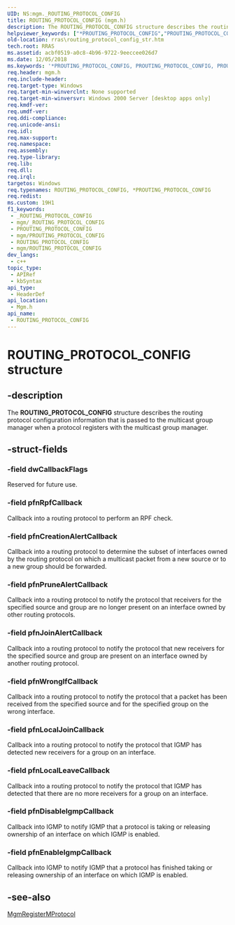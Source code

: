 ```yaml
---
UID: NS:mgm._ROUTING_PROTOCOL_CONFIG
title: ROUTING_PROTOCOL_CONFIG (mgm.h)
description: The ROUTING_PROTOCOL_CONFIG structure describes the routing protocol configuration information that is passed to the multicast group manager when a protocol registers with the multicast group manager.
helpviewer_keywords: ["*PROUTING_PROTOCOL_CONFIG","PROUTING_PROTOCOL_CONFIG","PROUTING_PROTOCOL_CONFIG structure pointer [RAS]","ROUTING_PROTOCOL_CONFIG","ROUTING_PROTOCOL_CONFIG structure [RAS]","_mpr_routing_protocol_config_str","mgm/PROUTING_PROTOCOL_CONFIG","mgm/ROUTING_PROTOCOL_CONFIG","rras.routing_protocol_config_str"]
old-location: rras\routing_protocol_config_str.htm
tech.root: RRAS
ms.assetid: acbf0519-a0c8-4b96-9722-9eeccee026d7
ms.date: 12/05/2018
ms.keywords: '*PROUTING_PROTOCOL_CONFIG, PROUTING_PROTOCOL_CONFIG, PROUTING_PROTOCOL_CONFIG structure pointer [RAS], ROUTING_PROTOCOL_CONFIG, ROUTING_PROTOCOL_CONFIG structure [RAS], _mpr_routing_protocol_config_str, mgm/PROUTING_PROTOCOL_CONFIG, mgm/ROUTING_PROTOCOL_CONFIG, rras.routing_protocol_config_str'
req.header: mgm.h
req.include-header: 
req.target-type: Windows
req.target-min-winverclnt: None supported
req.target-min-winversvr: Windows 2000 Server [desktop apps only]
req.kmdf-ver: 
req.umdf-ver: 
req.ddi-compliance: 
req.unicode-ansi: 
req.idl: 
req.max-support: 
req.namespace: 
req.assembly: 
req.type-library: 
req.lib: 
req.dll: 
req.irql: 
targetos: Windows
req.typenames: ROUTING_PROTOCOL_CONFIG, *PROUTING_PROTOCOL_CONFIG
req.redist: 
ms.custom: 19H1
f1_keywords:
 - _ROUTING_PROTOCOL_CONFIG
 - mgm/_ROUTING_PROTOCOL_CONFIG
 - PROUTING_PROTOCOL_CONFIG
 - mgm/PROUTING_PROTOCOL_CONFIG
 - ROUTING_PROTOCOL_CONFIG
 - mgm/ROUTING_PROTOCOL_CONFIG
dev_langs:
 - c++
topic_type:
 - APIRef
 - kbSyntax
api_type:
 - HeaderDef
api_location:
 - Mgm.h
api_name:
 - ROUTING_PROTOCOL_CONFIG
---
```


# ROUTING_PROTOCOL_CONFIG structure


## -description

The 
<b>ROUTING_PROTOCOL_CONFIG</b> structure describes the routing protocol configuration information that is passed to the multicast group manager when a protocol registers with the multicast group manager.

## -struct-fields

### -field dwCallbackFlags

Reserved for future use.

### -field pfnRpfCallback

Callback into a routing protocol to perform an RPF check.

### -field pfnCreationAlertCallback

Callback into a routing protocol to determine the subset of interfaces owned by the routing protocol on which a multicast packet from a new source or to a new group should be forwarded.

### -field pfnPruneAlertCallback

Callback into a routing protocol to notify the protocol that receivers for the specified source and group are no longer present on an interface owned by other routing protocols.

### -field pfnJoinAlertCallback

Callback into a routing protocol to notify the protocol that new receivers for the specified source and group are present on an interface owned by another routing protocol.

### -field pfnWrongIfCallback

Callback into a routing protocol to notify the protocol that a packet has been received from the specified source and for the specified group on the wrong interface.

### -field pfnLocalJoinCallback

Callback into a routing protocol to notify the protocol that IGMP has detected new receivers for a group on an interface.

### -field pfnLocalLeaveCallback

Callback into a routing protocol to notify the protocol that IGMP has detected that there are no more receivers for a group on an interface.

### -field pfnDisableIgmpCallback

Callback into IGMP to notify IGMP that a protocol is taking or releasing ownership of an interface on which IGMP is enabled.

### -field pfnEnableIgmpCallback

Callback into IGMP to notify IGMP that a protocol has finished taking or releasing ownership of an interface on which IGMP is enabled.

## -see-also

<a href="https://docs.microsoft.com/windows/desktop/api/mgm/nf-mgm-mgmregistermprotocol">MgmRegisterMProtocol</a>

